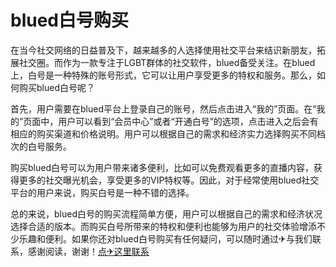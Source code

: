 # blued白号购买

在当今社交网络的日益普及下，越来越多的人选择使用社交平台来结识新朋友，拓展社交圈。而作为一款专注于LGBT群体的社交软件，blued备受关注。在blued上，白号是一种特殊的账号形式，它可以让用户享受更多的特权和服务。那么，如何购买blued白号呢？

首先，用户需要在blued平台上登录自己的账号，然后点击进入“我的”页面。在“我的”页面中，用户可以看到“会员中心”或者“开通白号”的选项，点击进入之后会有相应的购买渠道和价格说明。用户可以根据自己的需求和经济实力选择购买不同档次的白号服务。

购买blued白号可以为用户带来诸多便利，比如可以免费观看更多的直播内容，获得更多的社交曝光机会，享受更多的VIP特权等。因此，对于经常使用blued社交平台的用户来说，购买白号是一种不错的选择。

总的来说，blued白号的购买流程简单方便，用户可以根据自己的需求和经济状况选择合适的版本。而购买白号所带来的特权和便利也能够为用户的社交体验增添不少乐趣和便利。如果你还对blued白号购买有任何疑问，可以随时通过✈与我们联系，感谢阅读，谢谢！[点✈这里联系](https://gg.k02.cc)